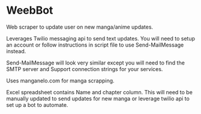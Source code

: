 # WeebBot
Web scraper to update user on new manga/anime updates.

Leverages Twilio messaging api to send text updates. You will need to setup an account or follow instructions in script file to use Send-MailMessage instead.

Send-MailMessage will look very similar except you will need to find the SMTP server and Support connection strings for your services.

Uses manganelo.com for manga scrapping.

Excel spreadsheet contains Name and chapter column. This will need to be manually updated to send updates for new manga or leverage twilio api to set up a bot to automate.
